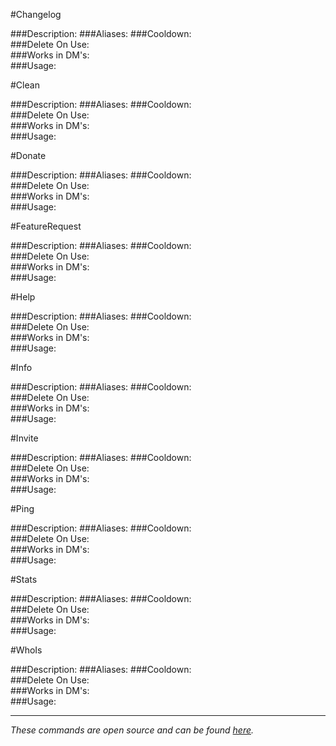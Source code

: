 #Changelog
>
###Description:
###Aliases:
###Cooldown:  
###Delete On Use:  
###Works in DM's:  
###Usage:  


#Clean
>
###Description:
###Aliases:
###Cooldown:  
###Delete On Use:  
###Works in DM's:  
###Usage:  


#Donate
>
###Description:
###Aliases:
###Cooldown:  
###Delete On Use:  
###Works in DM's:  
###Usage:  


#FeatureRequest
>
###Description:
###Aliases:
###Cooldown:  
###Delete On Use:  
###Works in DM's:  
###Usage:  


#Help
>
###Description:
###Aliases:
###Cooldown:  
###Delete On Use:  
###Works in DM's:  
###Usage:  


#Info
>
###Description:
###Aliases:
###Cooldown:  
###Delete On Use:  
###Works in DM's:  
###Usage:  


#Invite
>
###Description:
###Aliases:
###Cooldown:  
###Delete On Use:  
###Works in DM's:  
###Usage:  


#Ping
>
###Description:
###Aliases:
###Cooldown:  
###Delete On Use:  
###Works in DM's:  
###Usage:  


#Stats
>
###Description:
###Aliases:
###Cooldown:  
###Delete On Use:  
###Works in DM's:  
###Usage:  


#WhoIs
>
###Description:
###Aliases:
###Cooldown:  
###Delete On Use:  
###Works in DM's:  
###Usage:  

---
*These commands are open source and can be found [here](https://github.com/hsiW/WishBot/tree/v6/commands/bot).*